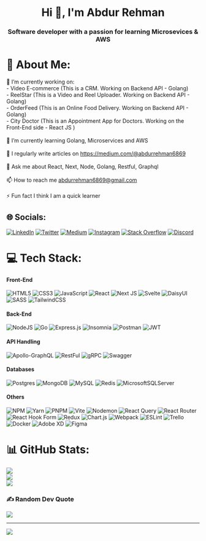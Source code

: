 <h1 align="center">Hi 👋, I'm Abdur Rehman</h1>
<h3 align="center">Software developer with a passion for learning Microsevices & AWS</h3>

# 💫 About Me:
🔭 I’m currently working on:<br>      - Video E-commerce (This is a CRM. Working on Backend API - Golang)<br>      - ReelStar (This is a Video and Reel Uploader. Working on Backend API - Golang)<br>      - OrderFeed (This is an Online Food Delivery. Working on Backend API - Golang)<br>      - City Doctor (This is an Appointment App for Doctors. Working on the Front-End side - React JS )<br><br>🌱 I’m currently learning Golang, Microservices and AWS<br><br>📝 I regularly write articles on https://medium.com/@abdurrehman6869<br><br>💬 Ask me about React, Next, Node, Golang, Restful, Graphql<br><br>📫 How to reach me abdurrehman6869@gmail.com<br><br>⚡ Fun fact I think I am a quick learner


## 🌐 Socials:
[![LinkedIn](https://img.shields.io/badge/LinkedIn-%230077B5.svg?logo=linkedin&logoColor=white)](https://linkedin.com/in/theabdurrehman) [![Twitter](https://img.shields.io/badge/Twitter-%231DA1F2.svg?logo=Twitter&logoColor=white)](https://twitter.com/@abdurrehman6869) [![Medium](https://img.shields.io/badge/Medium-12100E?logo=medium&logoColor=white)](https://medium.com/@@abdurrehman6869) [![Instagram](https://img.shields.io/badge/Instagram-%23E4405F.svg?logo=Instagram&logoColor=white)](https://instagram.com/ezgolangdev) [![Stack Overflow](https://img.shields.io/badge/-Stackoverflow-FE7A16?logo=stack-overflow&logoColor=white)](https://stackoverflow.com/users/13744455) [![Discord](https://img.shields.io/badge/Discord-%237289DA.svg?logo=discord&logoColor=white)](https://discord.gg/CJsn7z4c)

# 💻 Tech Stack:
#### Front-End
![HTML5](https://img.shields.io/badge/html5-%23E34F26.svg?style=for-the-badge&logo=html5&logoColor=white) ![CSS3](https://img.shields.io/badge/css3-%231572B6.svg?style=for-the-badge&logo=css3&logoColor=white) ![JavaScript](https://img.shields.io/badge/javascript-%23323330.svg?style=for-the-badge&logo=javascript&logoColor=%23F7DF1E) ![React](https://img.shields.io/badge/react-%2320232a.svg?style=for-the-badge&logo=react&logoColor=%2361DAFB) ![Next JS](https://img.shields.io/badge/Next-black?style=for-the-badge&logo=next.js&logoColor=white) ![Svelte](https://img.shields.io/badge/svelte-%23f1413d.svg?style=for-the-badge&logo=svelte&logoColor=white) ![DaisyUI](https://img.shields.io/badge/daisyui-5A0EF8?style=for-the-badge&logo=daisyui&logoColor=white) ![SASS](https://img.shields.io/badge/SASS-hotpink.svg?style=for-the-badge&logo=SASS&logoColor=white)  ![TailwindCSS](https://img.shields.io/badge/tailwindcss-%2338B2AC.svg?style=for-the-badge&logo=tailwind-css&logoColor=white)
#### Back-End
![NodeJS](https://img.shields.io/badge/node.js-6DA55F?style=for-the-badge&logo=node.js&logoColor=white) ![Go](https://img.shields.io/badge/go-%2300ADD8.svg?style=for-the-badge&logo=go&logoColor=white)  ![Express.js](https://img.shields.io/badge/express.js-%23404d59.svg?style=for-the-badge&logo=express&logoColor=%2361DAFB) ![Insomnia](https://img.shields.io/badge/Insomnia-black?style=for-the-badge&logo=insomnia&logoColor=5849BE) ![Postman](https://img.shields.io/badge/Postman-FF6C37?style=for-the-badge&logo=postman&logoColor=white) ![JWT](https://img.shields.io/badge/JWT-black?style=for-the-badge&logo=JSON%20web%20tokens)
#### API Handling
![Apollo-GraphQL](https://img.shields.io/badge/-ApolloGraphQL-311C87?style=for-the-badge&logo=apollo-graphql) ![RestFul](https://img.shields.io/badge/RESTFUL-%23323330.svg?style=for-the-badge&logo=restful&logoColor=%BBDEAD) ![gRPC](https://img.shields.io/badge/GRPC-%23323330.svg?style=for-the-badge&logo=grpc&logoColor=%BBDEAD) ![Swagger](https://img.shields.io/badge/-Swagger-%23Clojure?style=for-the-badge&logo=swagger&logoColor=white)
#### Databases
![Postgres](https://img.shields.io/badge/postgres-%23316192.svg?style=for-the-badge&logo=postgresql&logoColor=white) ![MongoDB](https://img.shields.io/badge/MongoDB-%234ea94b.svg?style=for-the-badge&logo=mongodb&logoColor=white) ![MySQL](https://img.shields.io/badge/mysql-%2300000f.svg?style=for-the-badge&logo=mysql&logoColor=white) ![Redis](https://img.shields.io/badge/redis-%23DD0031.svg?style=for-the-badge&logo=redis&logoColor=white) ![MicrosoftSQLServer](https://img.shields.io/badge/Microsoft%20SQL%20Server-CC2927?style=for-the-badge&logo=microsoft%20sql%20server&logoColor=white)
#### Others
![NPM](https://img.shields.io/badge/NPM-%23CB3837.svg?style=for-the-badge&logo=npm&logoColor=white) ![Yarn](https://img.shields.io/badge/yarn-%232C8EBB.svg?style=for-the-badge&logo=yarn&logoColor=white) ![PNPM](https://img.shields.io/badge/pnpm-%234a4a4a.svg?style=for-the-badge&logo=pnpm&logoColor=f69220) ![Vite](https://img.shields.io/badge/vite-%23646CFF.svg?style=for-the-badge&logo=vite&logoColor=white) ![Nodemon](https://img.shields.io/badge/NODEMON-%23323330.svg?style=for-the-badge&logo=nodemon&logoColor=%BBDEAD) ![React Query](https://img.shields.io/badge/-React%20Query-FF4154?style=for-the-badge&logo=react%20query&logoColor=white) ![React Router](https://img.shields.io/badge/React_Router-CA4245?style=for-the-badge&logo=react-router&logoColor=white) ![React Hook Form](https://img.shields.io/badge/React%20Hook%20Form-%23EC5990.svg?style=for-the-badge&logo=reacthookform&logoColor=white) ![Redux](https://img.shields.io/badge/redux-%23593d88.svg?style=for-the-badge&logo=redux&logoColor=white) ![Chart.js](https://img.shields.io/badge/chart.js-F5788D.svg?style=for-the-badge&logo=chart.js&logoColor=white) ![Webpack](https://img.shields.io/badge/webpack-%238DD6F9.svg?style=for-the-badge&logo=webpack&logoColor=black) ![ESLint](https://img.shields.io/badge/ESLint-4B3263?style=for-the-badge&logo=eslint&logoColor=white) ![Trello](https://img.shields.io/badge/Trello-%23026AA7.svg?style=for-the-badge&logo=Trello&logoColor=white) ![Docker](https://img.shields.io/badge/docker-%230db7ed.svg?style=for-the-badge&logo=docker&logoColor=white) ![Adobe XD](https://img.shields.io/badge/Adobe%20XD-470137?style=for-the-badge&logo=Adobe%20XD&logoColor=#FF61F6) ![Figma](https://img.shields.io/badge/figma-%23F24E1E.svg?style=for-the-badge&logo=figma&logoColor=white)

# 📊 GitHub Stats:
![](https://github-readme-stats.vercel.app/api?username=abdurrehman616&theme=dark&hide_border=false&include_all_commits=false&count_private=true)<br/>
![](https://github-readme-streak-stats.herokuapp.com/?user=abdurrehman616&theme=dark&hide_border=false)<br/>
![](https://github-readme-stats.vercel.app/api/top-langs/?username=abdurrehman616&theme=dark&hide_border=false&include_all_commits=false&count_private=true&layout=compact)

### ✍️ Random Dev Quote
![](https://quotes-github-readme.vercel.app/api?type=horizontal&theme=radical)

---
[![](https://visitcount.itsvg.in/api?id=abdurrehman616&icon=4&color=3)](https://visitcount.itsvg.in)

<!-- Proudly created with GPRM ( https://gprm.itsvg.in ) -->
